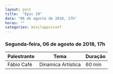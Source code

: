 ```yaml
---
layout: post
title:  "Epic 20"
data: "06 de agosto de 2018, 17h"
horas: ""
categories: minilappisconf
---
```


### Segunda-feira, 06 de agosto de 2018, 17h

| Palestrante     | Tema                                    | Duração |
| --------------- | --------------------------------------- | ------- |
| Fábio Café      | Dinamica Artística                      | 60 min  |